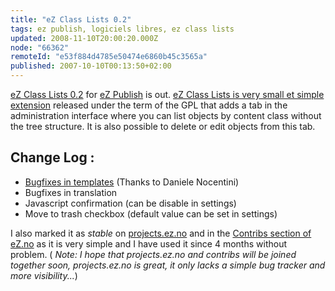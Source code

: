 ```yaml
---
title: "eZ Class Lists 0.2"
tags: ez publish, logiciels libres, ez class lists
updated: 2008-11-10T20:00:20.000Z
node: "66362"
remoteId: "e53f884d4785e50474e6860b45c3565a"
published: 2007-10-10T00:13:50+02:00
---
```


[eZ Class Lists 0.2](http://projects.ez.no/ezclasslists) for [eZ Publish](/tag/ez+publish) is out. [eZ Class Lists is very small et simple extension](/post/ez-class-lists-extension-for-ez-publish) released under the term of the GPL that adds a tab in the administration interface where you can list objects by content class without the tree structure. It is also possible to delete or edit objects from this tab.


## Change Log :

* [Bugfixes in templates](http://ez.no/developer/contribs/applications/ez_class_lists#msg150671) (Thanks to Daniele Nocentini)
* Bugfixes in translation
* Javascript confirmation (can be disable in settings)
* Move to trash checkbox (default value can be set in settings)

I also marked it as *stable* on [projects.ez.no](http://projects.ez.no/) and in the [Contribs section of eZ.no](http://ez.no/developer/contribs) as it is very simple and I have used it since 4 months without problem. ( *Note: I hope that projects.ez.no and contribs will be joined together soon, projects.ez.no is great, it only lacks a simple bug tracker and more visibility...*)

